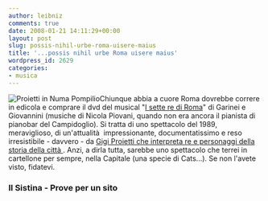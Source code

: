 ```yaml
---
author: leibniz
comments: true
date: 2008-01-21 14:11:29+00:00
layout: post
slug: possis-nihil-urbe-roma-uisere-maius
title: '...possis nihil urbe Roma uisere maius'
wordpress_id: 2629
categories:
- musica
---
```


![Proietti in Numa Pompilio](http://www.proveperunsito.it/scanner/numa.jpg)Chiunque abbia a cuore Roma dovrebbe correre in edicola e comprare il dvd del musical "[I sette re di Roma](http://www.ilsistina.com/geg/settere.asp)" di Garinei e Giovannini (musiche di Nicola Piovani, quando non era ancora il pianista di pianobar del Campidoglio). Si tratta di uno spettacolo del 1989, meraviglioso, di un'attualità  impressionante, documentatissimo e reso irresistibile - davvero - da [Gigi Proietti che interpreta re e personaggi della storia della città ](http://www.proveperunsito.it/commedie/re.htm). Anzi, a dirla tutta, sarebbe uno spettacolo che terrei in cartellone per sempre, nella Capitale (una specie di Cats...). Se non l'avete visto, fidatevi.


### Il Sistina - Prove per un sito
